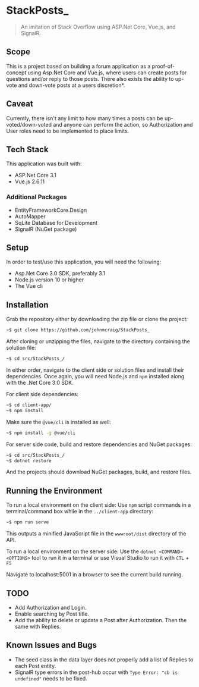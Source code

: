 # StackPosts_

> An imitation of Stack Overflow using ASP.Net Core, Vue.js, and SignalR.

## Scope

This is a project based on building a forum application as a proof-of-concept using Asp.Net Core and Vue.js, where users can create posts for questions and/or reply to those posts. There also exists the ability to up-vote and down-vote posts at a users discretion*.

## Caveat

Currently, there isn't any limit to how many times a posts can be up-voted/down-voted and anyone can perform the action, so Authorization and User roles need to be implemented to place limits.

## Tech Stack

This application was built with:

- ASP.Net Core 3.1
- Vue.js 2.6.11

### Additional Packages

- EntityFrameworkCore.Design
- AutoMapper
- SqLite Database for Development
- SignalR (NuGet package)

## Setup

In order to test/use this application, you will need the following:

- Asp.Net Core 3.0 SDK, preferably 3.1
- Node.js version 10 or higher
- The Vue cli

## Installation

Grab the repository either by downloading the zip file or clone the project:

```sh
~$ git clone https://github.com/johnmcraig/StackPosts_
```

After cloning or unzipping the files, navigate to the directory containing the solution file:

```sh
~$ cd src/StackPosts_/
```

In either order, navigate to the client side or solution files and install their dependencies. Once again, you will need Node.js and `npm` installed along with the .Net Core 3.0 SDK.

For client side dependencies:

```sh
~$ cd client-app/
~$ npm install
```

Make sure the `@vue/cli` is installed as well:

```sh
~$ npm install -g @vue/cli
```

For server side code, build and restore dependencies and NuGet packages:

```sh
~$ cd src/StackPosts_/
~$ dotnet restore
```

And the projects should download NuGet packages, build, and restore files.

## Running the Environment

To run a local environment on the client side:
Use `npm` script commands in a terminal/command box while in the `../client-app` directory:

```sh
~$ npm run serve
```

This outputs a minified JavaScript file in the `wwwroot/dist` directory of the API.

To run a local environment on the server side:
Use the `dotnet <COMMAND> <OPTIONS>` tool to run it in a terminal or use Visual Studio to run it with `CTL` + `F5`

Navigate to localhost:5001 in a browser to see the current build running.

## TODO

- Add Authorization and Login.
- Enable searching by Post title.
- Add the ability to delete or update a Post after Authorization. Then the same with Replies.

## Known Issues and Bugs

- The seed class in the data layer does not properly add a list of Replies to each Post entity.
- SignalR type errors in the post-hub occur with `Type Error: "cb is undefined"` needs to be fixed.
